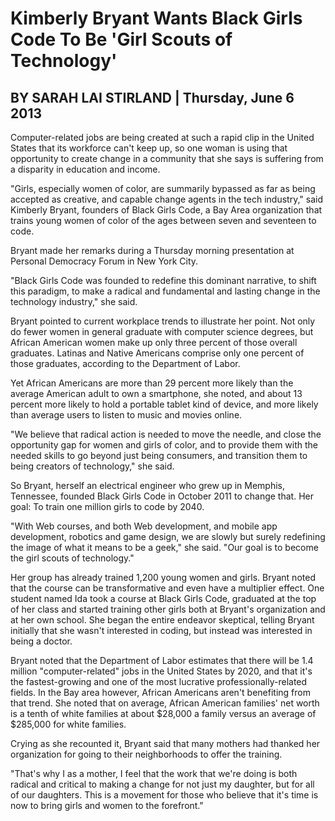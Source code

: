 # Kimberly Bryant Wants Black Girls Code To Be 'Girl Scouts of Technology'
## BY SARAH LAI STIRLAND | Thursday, June 6 2013

Computer-related jobs are being created at such a rapid clip in the United States that its workforce can't keep up, so one woman is using that opportunity to create change in a community that she says is suffering from a disparity in education and income.

"Girls, especially women of color, are summarily bypassed as far as being accepted as creative, and capable change agents in the tech industry," said Kimberly Bryant, founders of Black Girls Code, a Bay Area organization that trains young women of color of the ages between seven and seventeen to code.

Bryant made her remarks during a Thursday morning presentation at Personal Democracy Forum in New York City.

"Black Girls Code was founded to redefine this dominant narrative, to shift this paradigm, to make a radical and fundamental and lasting change in the technology industry," she said.

Bryant pointed to current workplace trends to illustrate her point. Not only do fewer women in general graduate with computer science degrees, but African American women make up only three percent of those overall graduates. Latinas and Native Americans comprise only one percent of those graduates, according to the Department of Labor.

Yet African Americans are more than 29 percent more likely than the average American adult to own a smartphone, she noted, and about 13 percent more likely to hold a portable tablet kind of device, and more likely than average users to listen to music and movies online.

"We believe that radical action is needed to move the needle, and close the opportunity gap for women and girls of color, and to provide them with the needed skills to go beyond just being consumers, and transition them to being creators of technology," she said.

So Bryant, herself an electrical engineer who grew up in Memphis, Tennessee, founded Black Girls Code in October 2011 to change that. Her goal: To train one million girls to code by 2040.

"With Web courses, and both Web development, and mobile app development, robotics and game design, we are slowly but surely redefining the image of what it means to be a geek," she said. "Our goal is to become the girl scouts of technology."

Her group has already trained 1,200 young women and girls. Bryant noted that the course can be transformative and even have a multiplier effect. One student named Ida took a course at Black Girls Code, graduated at the top of her class and started training other girls both at Bryant's organization and at her own school. She began the entire endeavor skeptical, telling Bryant initially that she wasn't interested in coding, but instead was interested in being a doctor.

Bryant noted that the Department of Labor estimates that there will be 1.4 million "computer-related" jobs in the United States by 2020, and that it's the fastest-growing and one of the most lucrative professionally-related fields. In the Bay area however, African Americans aren't benefiting from that trend. She noted that on average, African American families' net worth is a tenth of white families at about $28,000 a family versus an average of $285,000 for white families.

Crying as she recounted it, Bryant said that many mothers had thanked her organization for going to their neighborhoods to offer the training.

"That's why I as a mother, I feel that the work that we're doing is both radical and critical to making a change for not just my daughter, but for all of our daughters. This is a movement for those who believe that it's time is now to bring girls and women to the forefront."
